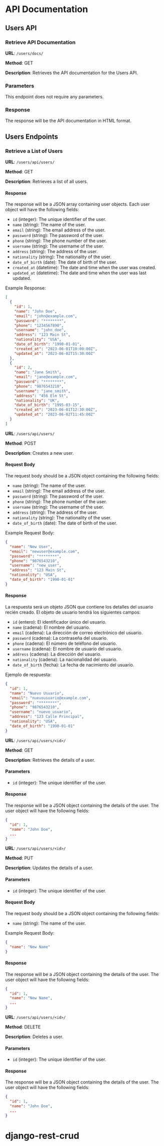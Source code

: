 # API Documentation

## Users API

### Retrieve API Documentation

**URL**: `/users/docs/`

**Method**: GET

**Description**: Retrieves the API documentation for the Users API.

### Parameters

This endpoint does not require any parameters.

### Response

The response will be the API documentation in HTML format.

## Users Endpoints

### Retrieve a List of Users

**URL**: `/users/api/users/`

**Method**: GET

**Description**: Retrieves a list of all users.

#### Response

The response will be a JSON array containing user objects. Each user object will have the following fields:

- `id` (integer): The unique identifier of the user.
- `name` (string): The name of the user.
- `email` (string): The email address of the user.
- `password` (string): The password of the user.
- `phone` (string): The phone number of the user.
- `username` (string): The username of the user.
- `address` (string): The address of the user.
- `nationality` (string): The nationality of the user.
- `date_of_birth` (date): The date of birth of the user.
- `created_at` (datetime): The date and time when the user was created.
- `updated_at` (datetime): The date and time when the user was last updated.

Example Response:

```json
[
  {
    "id": 1,
    "name": "John Doe",
    "email": "john@example.com",
    "password": "********",
    "phone": "1234567890",
    "username": "john_doe",
    "address": "123 Main St",
    "nationality": "USA",
    "date_of_birth": "1990-01-01",
    "created_at": "2023-06-01T10:00:00Z",
    "updated_at": "2023-06-02T15:30:00Z"
  },
  {
    "id": 2,
    "name": "Jane Smith",
    "email": "jane@example.com",
    "password": "********",
    "phone": "9876543210",
    "username": "jane_smith",
    "address": "456 Elm St",
    "nationality": "UK",
    "date_of_birth": "1995-03-15",
    "created_at": "2023-06-01T12:30:00Z",
    "updated_at": "2023-06-02T11:45:00Z"
  }
]
```

**URL**: `/users/api/users/`

**Method**: POST

**Description**: Creates a new user.

#### Request Body

The request body should be a JSON object containing the following fields:

- `name` (string): The name of the user.
- `email` (string): The email address of the user.
- `password` (string): The password of the user.
- `phone` (string): The phone number of the user.
- `username` (string): The username of the user.
- `address` (string): The address of the user.
- `nationality` (string): The nationality of the user.
- `date_of_birth` (date): The date of birth of the user.

Example Request Body:

```json
{
  "name": "New User",
  "email": "newuser@example.com",
  "password": "********",
  "phone": "9876543210",
  "username": "new_user",
  "address": "123 Main St",
  "nationality": "USA",
  "date_of_birth": "1990-01-01"
}
```

#### Response

La respuesta será un objeto JSON que contiene los detalles del usuario recién creado. El objeto de usuario tendrá los siguientes campos:

- `id` (entero): El identificador único del usuario.
- `name` (cadena): El nombre del usuario.
- `email` (cadena): La dirección de correo electrónico del usuario.
- `password` (cadena): La contraseña del usuario.
- `phone` (cadena): El número de teléfono del usuario.
- `username` (cadena): El nombre de usuario del usuario.
- `address` (cadena): La dirección del usuario.
- `nationality` (cadena): La nacionalidad del usuario.
- `date_of_birth` (fecha): La fecha de nacimiento del usuario.

Ejemplo de respuesta:

```json
{
  "id": 1,
  "name": "Nuevo Usuario",
  "email": "nuevousuario@example.com",
  "password": "********",
  "phone": "9876543210",
  "username": "nuevo_usuario",
  "address": "123 Calle Principal",
  "nationality": "USA",
  "date_of_birth": "1990-01-01"
}
```

**URL**: `/users/api/users/<id>/`

**Method**: GET

**Description**: Retrieves the details of a user.

#### Parameters

- `id` (integer): The unique identifier of the user.

#### Response

The response will be a JSON object containing the details of the user. The user object will have the following fields:

```json
{
  "id": 1,
  "name": "John Doe",
  ...
}
```

**URL**: `/users/api/users/<id>/`

**Method**: PUT

**Description**: Updates the details of a user.

#### Parameters

- `id` (integer): The unique identifier of the user.

#### Request Body

The request body should be a JSON object containing the following fields:

- `name` (string): The name of the user.

Example Request Body:

```json
{
  "name": "New Name"
}
```

#### Response

The response will be a JSON object containing the details of the user. The user object will have the following fields:

```json
{
  "id": 1,
  "name": "New Name",
  ...
}
```

**URL**: `/users/api/users/<id>/`

**Method**: DELETE

**Description**: Deletes a user.

#### Parameters

- `id` (integer): The unique identifier of the user.

#### Response

The response will be a JSON object containing the details of the user. The user object will have the following fields:

```json
{
  "id": 1,
  "name": "John Doe",
  ...
}
```
# django-rest-crud
